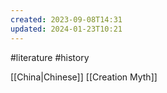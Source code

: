 ```yaml
---
created: 2023-09-08T14:31
updated: 2024-01-23T10:21
---
```

#literature #history 

[[China|Chinese]] [[Creation Myth]]